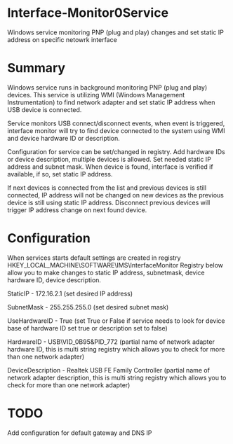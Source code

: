 # Interface-Monitor0Service
Windows service monitoring PNP (plug and play) changes and set static IP address on specific netowrk interface

# Summary

Windows service runs in background monitoring PNP (plug and play) devices. This service is utilizing WMI (Windows Management Instrumentation) to find network adapter and set static IP address when USB device is connected. 

Service monitors USB connect/disconnect events, when event is triggered, interface monitor will try to find device connected to the system using WMI and device hardware ID or description. 

Configuration for service can be set/changed in registry. Add hardware IDs or device description, multiple devices is allowed. Set needed static IP address and subnet mask. When device is found, interface is verified if available, if so, set static IP address. 

If next devices is connected from the list and previous devices is still connected, IP address will not be changed on new devices as the previous device is still using static IP address. Disconnect previous devices will trigger IP address change on next found device. 

# Configuration

When services starts default settings are created in registry HKEY_LOCAL_MACHINE\SOFTWARE\IMS\InterfaceMonitor
Registry below allow you to make changes to static IP address, subnetmask, device hardware ID, device description.

StaticIP - 172.16.2.1 (set desired IP address)

SubnetMask - 255.255.255.0 (set desired subnet mask)

UseHardwareID - True (set True or False if service needs to look for device base of hardware ID set true or description set to false)

HardwareID - USB\VID_0B95&PID_772 (partial name of network adapter hardware ID, this is multi string registry which allows you to check                                     for more than one network adapter)

DeviceDescription - Realtek USB FE Family Controller (partial name of network adapter description, this is multi string registry which                                      allows you to check for more than one network adapter)  

# TODO

Add configuration for default gateway and DNS IP 
